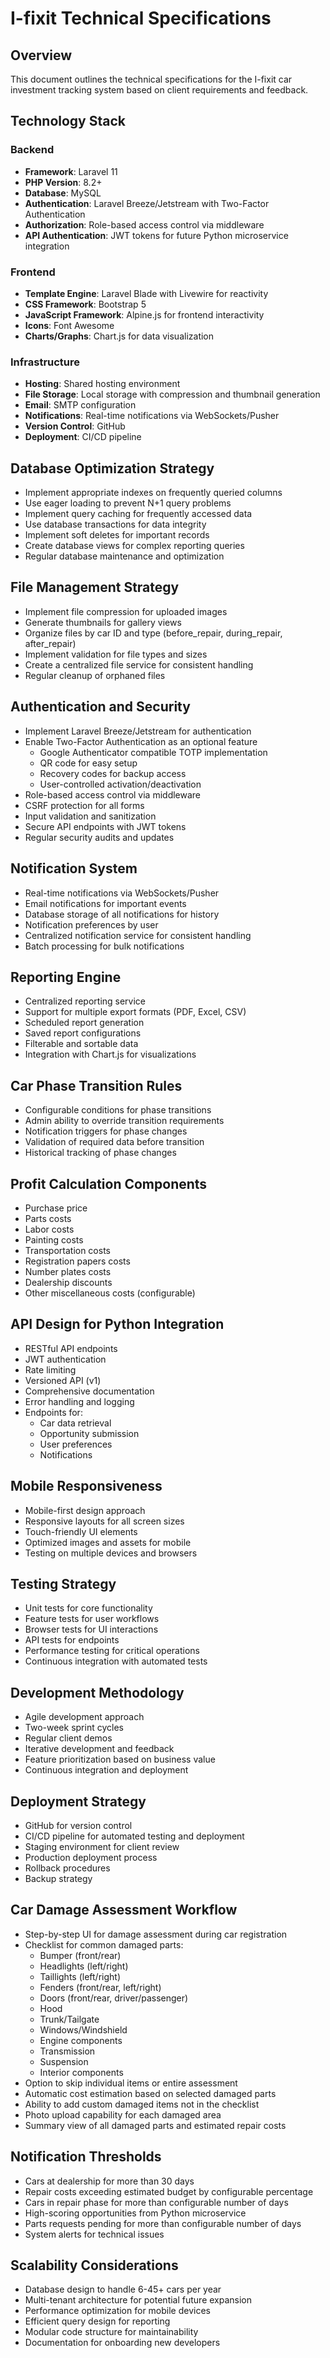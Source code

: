 # I-fixit Technical Specifications

## Overview
This document outlines the technical specifications for the I-fixit car investment tracking system based on client requirements and feedback.

## Technology Stack

### Backend
- **Framework**: Laravel 11
- **PHP Version**: 8.2+
- **Database**: MySQL
- **Authentication**: Laravel Breeze/Jetstream with Two-Factor Authentication
- **Authorization**: Role-based access control via middleware
- **API Authentication**: JWT tokens for future Python microservice integration

### Frontend
- **Template Engine**: Laravel Blade with Livewire for reactivity
- **CSS Framework**: Bootstrap 5
- **JavaScript Framework**: Alpine.js for frontend interactivity
- **Icons**: Font Awesome
- **Charts/Graphs**: Chart.js for data visualization

### Infrastructure
- **Hosting**: Shared hosting environment
- **File Storage**: Local storage with compression and thumbnail generation
- **Email**: SMTP configuration
- **Notifications**: Real-time notifications via WebSockets/Pusher
- **Version Control**: GitHub
- **Deployment**: CI/CD pipeline

## Database Optimization Strategy
- Implement appropriate indexes on frequently queried columns
- Use eager loading to prevent N+1 query problems
- Implement query caching for frequently accessed data
- Use database transactions for data integrity
- Implement soft deletes for important records
- Create database views for complex reporting queries
- Regular database maintenance and optimization

## File Management Strategy
- Implement file compression for uploaded images
- Generate thumbnails for gallery views
- Organize files by car ID and type (before_repair, during_repair, after_repair)
- Implement validation for file types and sizes
- Create a centralized file service for consistent handling
- Regular cleanup of orphaned files

## Authentication and Security
- Implement Laravel Breeze/Jetstream for authentication
- Enable Two-Factor Authentication as an optional feature
  - Google Authenticator compatible TOTP implementation
  - QR code for easy setup
  - Recovery codes for backup access
  - User-controlled activation/deactivation
- Role-based access control via middleware
- CSRF protection for all forms
- Input validation and sanitization
- Secure API endpoints with JWT tokens
- Regular security audits and updates

## Notification System
- Real-time notifications via WebSockets/Pusher
- Email notifications for important events
- Database storage of all notifications for history
- Notification preferences by user
- Centralized notification service for consistent handling
- Batch processing for bulk notifications

## Reporting Engine
- Centralized reporting service
- Support for multiple export formats (PDF, Excel, CSV)
- Scheduled report generation
- Saved report configurations
- Filterable and sortable data
- Integration with Chart.js for visualizations

## Car Phase Transition Rules
- Configurable conditions for phase transitions
- Admin ability to override transition requirements
- Notification triggers for phase changes
- Validation of required data before transition
- Historical tracking of phase changes

## Profit Calculation Components
- Purchase price
- Parts costs
- Labor costs
- Painting costs
- Transportation costs
- Registration papers costs
- Number plates costs
- Dealership discounts
- Other miscellaneous costs (configurable)

## API Design for Python Integration
- RESTful API endpoints
- JWT authentication
- Rate limiting
- Versioned API (v1)
- Comprehensive documentation
- Error handling and logging
- Endpoints for:
  - Car data retrieval
  - Opportunity submission
  - User preferences
  - Notifications

## Mobile Responsiveness
- Mobile-first design approach
- Responsive layouts for all screen sizes
- Touch-friendly UI elements
- Optimized images and assets for mobile
- Testing on multiple devices and browsers

## Testing Strategy
- Unit tests for core functionality
- Feature tests for user workflows
- Browser tests for UI interactions
- API tests for endpoints
- Performance testing for critical operations
- Continuous integration with automated tests

## Development Methodology
- Agile development approach
- Two-week sprint cycles
- Regular client demos
- Iterative development and feedback
- Feature prioritization based on business value
- Continuous integration and deployment

## Deployment Strategy
- GitHub for version control
- CI/CD pipeline for automated testing and deployment
- Staging environment for client review
- Production deployment process
- Rollback procedures
- Backup strategy

## Car Damage Assessment Workflow
- Step-by-step UI for damage assessment during car registration
- Checklist for common damaged parts:
  - Bumper (front/rear)
  - Headlights (left/right)
  - Taillights (left/right)
  - Fenders (front/rear, left/right)
  - Doors (front/rear, driver/passenger)
  - Hood
  - Trunk/Tailgate
  - Windows/Windshield
  - Engine components
  - Transmission
  - Suspension
  - Interior components
- Option to skip individual items or entire assessment
- Automatic cost estimation based on selected damaged parts
- Ability to add custom damaged items not in the checklist
- Photo upload capability for each damaged area
- Summary view of all damaged parts and estimated repair costs

## Notification Thresholds
- Cars at dealership for more than 30 days
- Repair costs exceeding estimated budget by configurable percentage
- Cars in repair phase for more than configurable number of days
- High-scoring opportunities from Python microservice
- Parts requests pending for more than configurable number of days
- System alerts for technical issues

## Scalability Considerations
- Database design to handle 6-45+ cars per year
- Multi-tenant architecture for potential future expansion
- Performance optimization for mobile devices
- Efficient query design for reporting
- Modular code structure for maintainability
- Documentation for onboarding new developers

